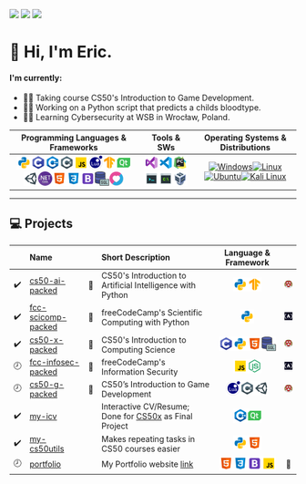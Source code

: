 [![][portfolio_shield]][portfolio_web_link]
[![][status_shield]][status_link]
[![][cert_shield]][cert_link]

# 👋 Hi, I'm Eric.

#### I'm currently:
  - 👨‍💻 Taking course CS50's Introduction to Game Development.
  - 👨‍🔬 Working on a Python script that predicts a childs bloodtype.
  - 👨‍🎓 Learning Cybersecurity at WSB in Wrocław, Poland.

Programming Languages & Frameworks |  Tools & SWs | Operating Systems & Distributions
:---: | :---: | :---:
[![Python][py_img]![C][c_img]![C++][cpp_img]![C#][csharp_img]![JavaScript][js_img]![Lua][lua_img]![TensorFlow][tf_img]![Qt][qt_img]![Unity][unity_img]![.NET][dotnet_img]![HTML5][html_img]![CSS3][css_img]![Bootstrap][bs_img]![SQL][sql_img]![Love][love_img]](#) | [![Visual Studio][vs_img]![VSCode][vsc_img]![PyCharm][pyc_img]![Console][cons_img]![CMD][cmd_img]![VirtualBox][virbox_img]](#) | [![Windows][win_img]![Linux][lin_img]![Ubuntu][ubuntu_img]![Kali Linux][kali_img]](#)

---

## 💻 Projects
|  | Name |  | Short Description | Language & Framework |  |
| :---: | :--- | :---: | :--- | :---: | :---: |
:heavy_check_mark: | [cs50-ai-packed][cs50-ai-packed_link] | :file_folder: | CS50's Introduction to Artificial Intelligence with Python | [![Python][py_img]![Tensorflow][tf_img]](#) | [![CS50][harvard_25_img]](#)
:heavy_check_mark: | [fcc-scicomp-packed][fcc-scicomp-packed_link] | :file_folder: | freeCodeCamp's Scientific Computing with Python | [![Python][py_img]](#) | [![fCC][fcc_25_img]](#)
:heavy_check_mark: | [cs50-x-packed][cs50-x-packed_link] | :file_folder: | CS50's Introduction to Computing Science | [![C][c_img]![Python][py_img]![HTML][html_img]![SQL][sql_img]](#) | [![CS50][harvard_25_img]](#)
:clock8: | [fcc-infosec-packed][fcc-infosec-packed_link] | :file_folder: | freeCodeCamp's Information Security | [![JavaScript][js_img]![Node.js][nodejs_img]](#) | [![fCC][fcc_25_img]](#)
:clock8: | [cs50-g-packed][cs50-g-packed_link] | :file_folder: | CS50’s Introduction to Game Development | [![Lua][lua_img]![C#][csharp_img]![Unity][unity_img]](#) | [![CS50][harvard_25_img]](#)
:heavy_check_mark: | [my-icv][my-icv_link] |  | Interactive CV/Resume; Done for [CS50x][cs50-x-packed_link] as Final Project | [![C++][cpp_img]![Qt][qt_img]](#)
:heavy_check_mark: | [my-cs50utils][my-cs50utils_link] |  | Makes repeating tasks in CS50 courses easier | [![Python][py_img]![HTML][html_img]](#)
:clock8: | [portfolio][portfolio_link] |  | My Portfolio website [link][portfolio_web_link] | [![HTML][html_img]![CSS][css_img]![BootStrap][bs_img]![JavaScript][js_img]](#) | :bust_in_silhouette:

<!-- CS50 links -->
[cs50-ai-packed_link]:        https://github.com/GrandEchoWhiskey/cs50-ai-packed
[cs50-x-packed_link]:         https://github.com/GrandEchoWhiskey/cs50-x-packed
[cs50-g-packed_link]:         https://github.com/GrandEchoWhiskey/cs50-g-packed

<!-- freeCodeCamp links -->
[fcc-scicomp-packed_link]:    https://github.com/GrandEchoWhiskey/fcc-scicomp-packed
[fcc-infosec-packed_link]:    https://github.com/GrandEchoWhiskey/fcc-infosec-packed

<!-- my links -->
[my-icv_link]:                https://github.com/GrandEchoWhiskey/my-icv
[my-cs50utils_link]:          https://github.com/GrandEchoWhiskey/my-cs50utils
[portfolio_link]:             https://github.com/GrandEchoWhiskey/grandechowhiskey.github.io
[portfolio_web_link]:         https://grandechowhiskey.github.io

<!-- shields -->
[portfolio_shield]:           https://img.shields.io/website?style=flat-square&down_color=red&down_message=Offline&label=Portfolio&up_color=green&up_message=Online&url=https%3A%2F%2Fgrandechowhiskey.github.io
[cert_shield]:                https://img.shields.io/badge/Certificates-%203%20-darkgreen?style=flat-square
[cert_link]:                  #
[status_shield]:              https://img.shields.io/badge/Position-Junior_Developer-blue?style=flat-square
[status_link]:                #

<!-- Programming Languages & Frameworks -->
[py_img]:                     https://github.com/GrandEchoWhiskey/.github/blob/main/images/programming/python.png
[tf_img]:                     https://github.com/GrandEchoWhiskey/.github/blob/main/images/programming/tensorflow.png
[cpp_img]:                    https://github.com/GrandEchoWhiskey/.github/blob/main/images/programming/cpp.png
[qt_img]:                     https://github.com/GrandEchoWhiskey/.github/blob/main/images/programming/qt.png
[c_img]:                      https://github.com/GrandEchoWhiskey/.github/blob/main/images/programming/c.png
[html_img]:                   https://github.com/GrandEchoWhiskey/.github/blob/main/images/programming/html.png
[css_img]:                    https://github.com/GrandEchoWhiskey/.github/blob/main/images/programming/css.png
[js_img]:                     https://github.com/GrandEchoWhiskey/.github/blob/main/images/programming/js.png
[bs_img]:                     https://github.com/GrandEchoWhiskey/.github/blob/main/images/programming/bs.png
[sql_img]:                    https://github.com/GrandEchoWhiskey/.github/blob/main/images/programming/sql.png
[nodejs_img]:                 https://github.com/GrandEchoWhiskey/.github/blob/main/images/programming/nodejs.png
[csharp_img]:                 https://github.com/GrandEchoWhiskey/.github/blob/main/images/programming/csharp.png
[lua_img]:                    https://github.com/GrandEchoWhiskey/.github/blob/main/images/programming/lua.png
[unity_img]:                  https://github.com/GrandEchoWhiskey/.github/blob/main/images/programming/unity.png
[love_img]:                   https://github.com/GrandEchoWhiskey/.github/blob/main/images/programming/love.png
[dotnet_img]:                   https://github.com/GrandEchoWhiskey/.github/blob/main/images/programming/dotnet.png

<!-- Tools & SWs -->
[vs_img]:                     https://github.com/GrandEchoWhiskey/.github/blob/main/images/tools/vsstudio.png
[vsc_img]:                    https://github.com/GrandEchoWhiskey/.github/blob/main/images/tools/vscode.png
[pyc_img]:                    https://github.com/GrandEchoWhiskey/.github/blob/main/images/tools/pycharm.png
[cons_img]:                   https://github.com/GrandEchoWhiskey/.github/blob/main/images/tools/bash.png
[cmd_img]:                    https://github.com/GrandEchoWhiskey/.github/blob/main/images/tools/cmd.png
[virbox_img]:                 https://github.com/GrandEchoWhiskey/.github/blob/main/images/tools/vbox.png

<!-- Operating Systems & Distributions -->
[win_img]:                    https://img.icons8.com/color/25/windows-10.png
[lin_img]:                    https://img.icons8.com/color/25/linux.png
[ubuntu_img]:                 https://img.icons8.com/color/25/ubuntu--v1.png
[kali_img]:                   https://img.icons8.com/color/25/kali-linux.png

<!-- Courses -->
[harvard_25_img]:             https://github.com/GrandEchoWhiskey/.github/blob/main/images/course/harvard25.png
[fcc_25_img]:                 https://github.com/GrandEchoWhiskey/.github/blob/main/images/course/fcc25.png
